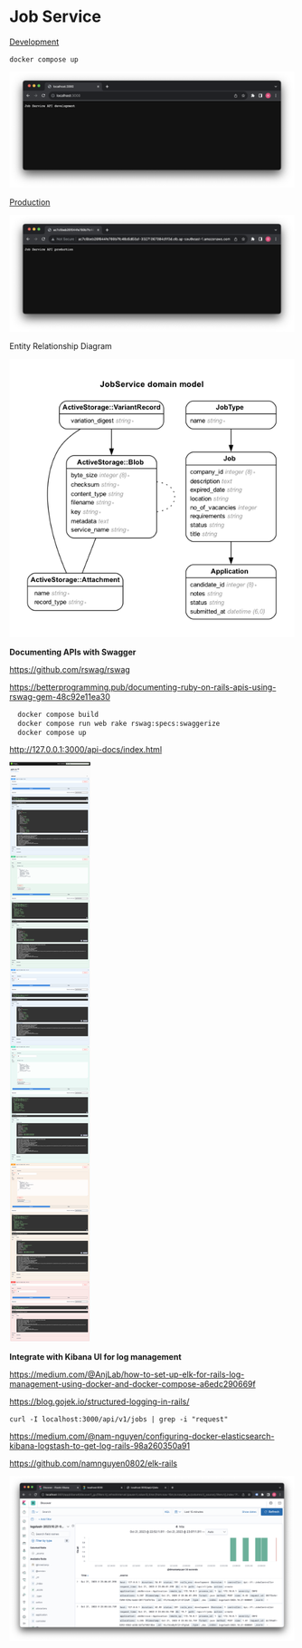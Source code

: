 # Job Service

[Development](http://localhost:3000/)

```shell
docker compose up
```

![localhost](images/localhost.png)

[Production](ac7c6beb26f644fe780b7fc48a5d63a1-33271367384d1f3d.elb.ap-southeast-1.amazonaws.com)

![elb-aws](images/production.png)

Entity Relationship Diagram

![erd](images/erd.png)

**Documenting APIs with Swagger**

https://github.com/rswag/rswag

https://betterprogramming.pub/documenting-ruby-on-rails-apis-using-rswag-gem-48c92e11ea30

```shell
  docker compose build
  docker compose run web rake rswag:specs:swaggerize
  docker compose up
```

http://127.0.0.1:3000/api-docs/index.html

![swagger-ui](images/swagger-ui.png)

**Integrate with Kibana UI for log management**

https://medium.com/@AnjLab/how-to-set-up-elk-for-rails-log-management-using-docker-and-docker-compose-a6edc290669f

https://blog.gojek.io/structured-logging-in-rails/

```
curl -I localhost:3000/api/v1/jobs | grep -i "request"
```

https://medium.com/@nam-nguyen/configuring-docker-elasticsearch-kibana-logstash-to-get-log-rails-98a260350a91

https://github.com/namnguyen0802/elk-rails

![kibana-ui](images/kibana-ui.png)
